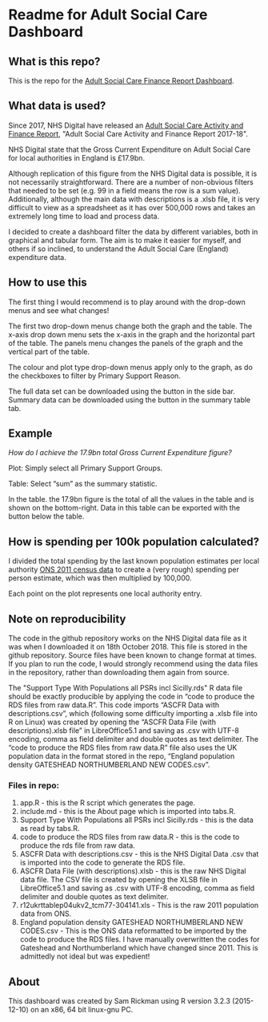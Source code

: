 Readme for Adult Social Care Dashboard
======================================================

## What is this repo?

This is the repo for the [Adult Social Care Finance Report Dashboard](https://samrickman.shinyapps.io/ascfr_dashboard/).

## What data is used?

Since 2017, NHS Digital have released an [Adult Social Care Activity and Finance Report]("https://digital.nhs.uk/data-and-information/publications/statistical/adult-social-care-activity-and-finance-report/2017-18"), "Adult Social Care Activity and Finance Report 2017-18".

NHS Digital state that the Gross Current Expenditure on Adult Social Care for local authorities in England is £17.9bn. 

Although replication of this figure from the NHS Digital data is possible, it is not necessarily straightforward. There are a number of non-obvious filters that needed to be set (e.g. 99 in a field means the row is a sum value). Additionally, although the main data with descriptions is a .xlsb file, it is very difficult to view as a spreadsheet as it has over 500,000 rows and takes an extremely long time to load and process data.

I decided to create a dashboard filter the data by different variables, both in graphical and tabular form. The aim is to make it easier for myself, and others if so inclined, to understand the Adult Social Care (England) expenditure data. 

## How to use this

The first thing I would recommend is to play around with the drop-down menus and see what changes!

The first two drop-down menus change both the graph and the table. The x-axis drop down menu sets the x-axis in the graph and the horizontal part of the table. The panels menu changes the panels of the graph and the vertical part of the table.

The colour and plot type drop-down menus apply only to the graph, as do the checkboxes to filter by Primary Support Reason.

The full data set can be downloaded using the button in the side bar. Summary data can be downloaded using the button in the summary table tab.

## Example

*How do I achieve the 17.9bn total Gross Current Expenditure figure?*

Plot: Simply select all Primary Support Groups. 

Table: Select “sum” as the summary statistic. 

In the table. the 17.9bn figure is the total of all the values in the table and is shown on the bottom-right. Data in this table can be exported with the button below the table.

## How is spending per 100k population calculated?

I divided the total spending by the last known population estimates per local authority [ONS 2011 census data](
https://www.ons.gov.uk/file?uri=/peoplepopulationandcommunity/populationandmigration/populationestimates/datasets/2011censuspopulationestimatesbyfiveyearagebandsandhouseholdestimatesforlocalauthoritiesintheunitedkingdom/r12ukrttablep04ukv2_tcm77-304141.xls) to create a (very rough) spending per person estimate, which was then multiplied by 100,000.

Each point on the plot represents one local authority entry.

## Note on reproducibility 

The code in the github repository works on the NHS Digital data file as it was when I downloaded it on 18th October 2018. This file is stored in the github repository. Source files have been known to change format at times. If you plan to run the code, I would strongly recommend using the data files in the repository, rather than downloading them again from source.

The "Support Type With Populations all PSRs incl Sicilly.rds" R data file should be exactly producible by applying the code in “code to produce the RDS files from raw data.R”. This code imports “ASCFR Data with descriptions.csv”, which (following some difficulty importing a .xlsb file into R on Linux)  was created by opening the “ASCFR Data File (with descriptions).xlsb file” in LibreOffice5.1 and saving as .csv with UTF-8 encoding, comma as field delimiter and double quotes as text delimiter. The “code to produce the RDS files from raw data.R” file also uses the UK population data in the format stored in the repo, “England population density GATESHEAD NORTHUMBERLAND NEW CODES.csv”.

### Files in repo:

1. app.R - this is the R script which generates the page.
2. include.md - this is the About page which is imported into tabs.R.
3. Support Type With Populations all PSRs incl Sicilly.rds - this is the data as read by tabs.R.
4. code to produce the RDS files from raw data.R - this is the code to produce the rds file from raw data.
5. ASCFR Data with descriptions.csv - this is the NHS Digital Data .csv that is imported into the code to generate the RDS file.
6. ASCFR Data File (with descriptions).xlsb - this is the raw NHS Digital data file. The CSV file is created by opening the XLSB file in LibreOffice5.1 and saving as .csv with UTF-8 encoding, comma as field delimiter and double quotes as text delimiter.
7. r12ukrttablep04ukv2_tcm77-304141.xls - This is the raw 2011 population data from ONS.
8. England population density GATESHEAD NORTHUMBERLAND NEW CODES.csv - This is the ONS data reformatted to be imported by the code to produce the RDS files. I have manually overwritten the codes for Gateshead and Northumberland which have changed since 2011. This is admittedly not ideal but was expedient!

## About

This dashboard was created by Sam Rickman using R version 3.2.3 (2015-12-10) on an x86, 64 bit linux-gnu PC. 


